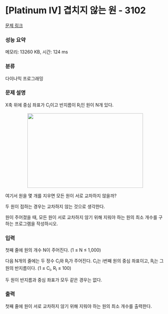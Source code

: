 # [Platinum IV] 겹치지 않는 원 - 3102 

[문제 링크](https://www.acmicpc.net/problem/3102) 

### 성능 요약

메모리: 13260 KB, 시간: 124 ms

### 분류

다이나믹 프로그래밍

### 문제 설명

<p>X축 위에 중심 좌표가 C<sub>i</sub>이고 반지름이 R<sub>i</sub>인 원이 N개 있다.</p>

<p style="text-align: center;"><img alt="" src="https://upload.acmicpc.net/88bc7f25-27a5-48be-b181-c44b26ee248b/-/preview/" style="width: 365px; height: 235px;"></p>

<p>여기서 원을 몇 개를 지우면 모든 원이 서로 교차하지 않을까?</p>

<p>두 원이 접하는 경우는 교차하지 않는 것으로 생각한다.</p>

<p>원이 주어졌을 때, 모든 원이 서로 교차하지 않기 위해 지워야 하는 원의 최소 개수를 구하는 프로그램을 작성하시오.</p>

### 입력 

 <p>첫째 줄에 원의 개수 N이 주어진다. (1 ≤ N ≤ 1,000)</p>

<p>다음 N개의 줄에는 두 정수 C<sub>i</sub>와 R<sub>i</sub>가 주어진다. C<sub>i</sub>는 i번째 원의 중심 좌표이고, R<sub>i</sub>는 그 원의 반지름이다. (1 ≤ C<sub>i</sub>, R<sub>i</sub> ≤ 100) </p>

<p>두 원이 반지름과 중심 좌표가 모두 같은 경우는 없다.</p>

### 출력 

 <p>첫째 줄에 원이 서로 교차하지 않기 위해 지워야 하는 원의 최소 개수를 출력한다.</p>

